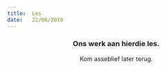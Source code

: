 ```yaml
---
title:  Les
date:   22/06/2019
---
```


### <center>Ons werk aan hierdie les.</center>
<center>Kom asseblief later terug.</center>